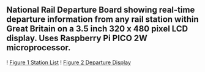 ## National Rail Departure Board showing real-time departure information from any rail station within Great Britain on a 3.5 inch 320 x 480 pixel LCD display. Uses Raspberry Pi PICO 2W microprocessor.
! [Figure 1 Station List]( )
! [Figure 2 Departure Display]( )
